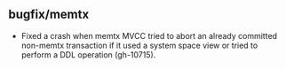 ## bugfix/memtx

* Fixed a crash when memtx MVCC tried to abort an already committed
  non-memtx transaction if it used a system space view or tried to
  perform a DDL operation (gh-10715).
